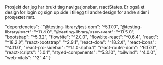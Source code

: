 Prosjekt der jeg har brukt ting navigasjonsbar, reactStates.
Er også et design for login og sign up side i tillegg til andre design for andre sider i prosjektet mitt.

"dependencies": {
    "@testing-library/jest-dom": "^5.17.0",
    "@testing-library/react": "^13.4.0",
    "@testing-library/user-event": "^13.5.0",
    "bootstrap": "^5.3.2",
    "flowbite": "^2.0.0",
    "flowbite-react": "^0.6.4",
    "react": "^18.2.0",
    "react-bootstrap": "^2.9.1",
    "react-dom": "^18.2.0",
    "react-icons": "^4.11.0",
    "react-pro-sidebar": "^1.1.0-alpha.1",
    "react-router-dom": "^6.17.0",
    "react-scripts": "5.0.1",
    "styled-components": "^5.3.10",
    "tailwind": "^4.0.0",
    "web-vitals": "^2.1.4"
  }
